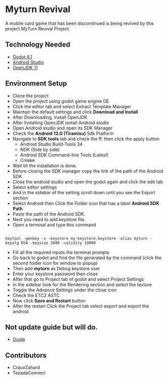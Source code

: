 # Myturn Revival

A mobile card game that has been discontinued is being revived by this project MyTurn Revival Project.

## Technology Needed

- [Godot 4.1](https://godotengine.org/download/windows/)
- [Android Studio](https://developer.android.com/studio)
- [OpenJDK 11](https://adoptium.net/temurin/releases/?version=11)

## Environment Setup

- Clone the project
- Open the project using godot game engine DE
- Click the editor tab and select Extract Template Manager
- Maintain the default settings and click **Download and Install**
- After Downloading, install OpenJDK
- After Installing OpenJDK isntall Android studio
- Open Android studio and open its SDK Manager
- Check the **Android 13.0 (Tiramisu)** Sdk Platform
- Navigate to **SDK tools** tab and check the ff. then click the apply button
  - Android Studio Build-Tools 34
  - NDK (Side by side)
  - Android SDK Command-line Tools (Latest)
  - Cmake
- Wait till the installation is done.
- Before closing the SDK manager copy the link of the path of the Android SDK
- Close the android studio and open the godot again and click the edit tab
- Select editor settings
- And in the sidebar of the setting scroll down until you see the Export section
- Select Android then Click the Folder icon that has a label **Android SDK Path**
- Paste the path of the Android SDK.
- Next you need to add keystore file.
- Open a terminal and type this command

```

keytool -genkey -v -keystore my-keystore.keystore -alias myturn -keyalg RSA -keysize 2048 -validity 10000

```

- Fill all the required inputs the terminal prompts
- Go back to godot and find the file generated by the command (click the second folder icon for window to popup)
- Then add **myturn** as Debug keystore user
- Enter your keystore password then close
- After that go to Project tab of godot and select Project Settings
- In the sidebar look for the Rendering section and select the texture
- Toggle the Advance Settings under the close icon
- Check the ETC2 ASTC
- Now click **Save and Restart** button
- After the restart Click the Project tab select export and export the android

## Not update guide but will do.

- [Guide](https://www.youtube.com/watch?v=-qG4PVbVCgk&ab_channel=Kodo24)

## Contributors

- CrauxZahard
- TezadaConnect
